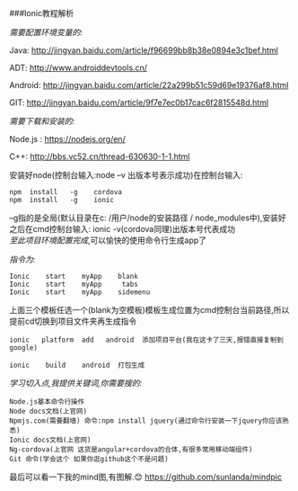 ###Ionic教程解析

*需要配置环境变量的:*

Java: http://jingyan.baidu.com/article/f96699bb8b38e0894e3c1bef.html

ADT: http://www.androiddevtools.cn/

Android: http://jingyan.baidu.com/article/22a299b51c59d69e19376af8.html

GIT: http://jingyan.baidu.com/article/9f7e7ec0b17cac6f2815548d.html

*需要下载和安装的:*

Node.js : https://nodejs.org/en/ 

C++: http://bbs.vc52.cn/thread-630630-1-1.html

安装好node(控制台输入:node –v 出版本号表示成功)在控制台输入:
```
npm  install   -g    cordova
npm  install   -g    ionic
```
–g指的是全局(默认目录在c:
/用户/node的安装路径 / node_modules中),安装好之后在cmd控制台输入:  ionic -v(cordova同理)出版本号代表成功  
*至此项目环境配置完成*,可以愉快的使用命令行生成app了

*指令为:* 

```
Ionic    start    myApp    blank
Ionic    start    myApp     tabs
Ionic    start    myApp    sidemenu
```

上面三个模板任选一个(blank为空模板)模板生成位置为cmd控制台当前路径,所以提前cd切换到项目文件夹再生成指令
```
ionic   platform  add   android  添加项目平台(我在这卡了三天,报错直接复制到google)
```

```
ionic    build    android  打包生成
```


*学习切入点,我提供关键词,你需要搜的:*

    Node.js基本命令行操作 
    Node docs文档(上官网)
    Npmjs.com(需要翻墙) 命令:npm install jquery(通过命令行安装一下jquery你应该熟悉)
    Ionic docs文档(上官网)
    Ng-cordova(上官网 这货是angular+cordova的合体,有很多常用移动端组件)
    Git 命令(学会这个 如果你逛github这个不是问题)


最后可以看一下我的mind图,有图解.:blush:
https://github.com/sunlanda/mindpic 




